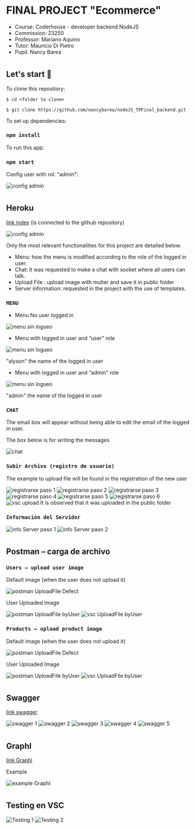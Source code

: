 # FINAL PROJECT  "Ecommerce"
- Course: Coderhouse - developer backend NodeJS
- Commission: 23250
- Professor: Mariano Aquino
- Tutor: Mauricio Di Pietro
- Pupil: Nancy Barea
#
## Let's start 🚀

To clone this repository:

```
$ cd <folder to clone>

$ git clone https://github.com/nancybarea/nodeJS_TPFinal_backend.git

```

To set up dependencies:
### `npm install`

To run this app:
### `npm start`

Config user with rol: "admin":

<img src='./readme/configAdmin.png' alt='config admin'/>

#
## Heroku
[link index](https://ecommerce-bac.herokuapp.com/web/)
(is connected to the github repository)

<img src='./readme/heroku.png' alt='config admin'/>


Only the most relevant functionalities for this project are detailed below.
- Menu: how the menu is modified according to the role of the logged in user.
- Chat: it was requested to make a chat with socket where all users can talk.
- Upload File : upload image with multer and save it in public folder
- Server information: requested in the project with the use of templates.

### `MENU`
- Menu No user logged in

<img src='./readme/heroku_menuLogin.png' alt='menu sin logueo'/>

- Menu with logged in user and “user” role

<img src='./readme/heroku_menuRolUsuario.png' alt='menu sin logueo'/>

"alyson" the name of the logged in user

- Menu with logged in user and “admin” role

<img src='./readme/heroku_menuRolAdmin.png' alt='menu sin logueo'/>

"admin" the name of the logged in user

### `CHAT`
The email box will appear without being able to edit the email of the logged in user.

The box below is for writing the messages

<img src='./readme/heroku_chat.png' alt='chat'/>

### `Subir Archivo (registro de usuario)`
The example to upload file will be found in the registration of the new user

<img src='./readme/heroku_menuLogin.png' alt='registrarse paso 1'/>

<img src='./readme/heroku_linkRegistrase.png' alt='registrarse paso 2'/>

<img src='./readme/heroku_subirArchivo.png' alt='registrarse paso 3'/>

<img src='./readme/heroku_subirArchivo2.png' alt='registrarse paso 4'/>

<img src='./readme/heroku_subirArchivo3.png' alt='registrarse paso 5'/>

<img src='./readme/heroku_formRegistrarse.png' alt='registrarse paso 6'/>

<img src='./readme/vsc_uploadUser.png' alt='vsc upload'/>
It is observed that it was uploaded in the public folder


### `Información del Servidor`

<img src='./readme/heroku_menuInfoServer.png' alt='info Server paso 1'/>

<img src='./readme/heroku_infoServer.png' alt='info Server paso 2'/>

#
## Postman – carga de archivo

### `Users – upload user image`

Default image (when the user does not upload it)

<img src='./readme/postman_userDefault.png' alt='postman UploadFile Defect'/>

User Uploaded Image

<img src='./readme/postman_userSelect.png' alt='postman UploadFile byUser'/>

<img src='./readme/vsc_uploadUserOfPostman.png' alt='vsc UploadFile byUser'/>


### `Products – upload product image`

Default image (when the user does not upload it)

<img src='./readme/postman_productDefault.png' alt='postman UploadFile Defect'/>

User Uploaded Image

<img src='./readme/postman_productSelect.png' alt='postman UploadFile byUser'/>

<img src='./readme/vsc_uploadProductOfPostman.png' alt='vsc UploadFile byUser'/>

#
## Swagger

[link swagger](https://ecommerce-bac.herokuapp.com/api/docs/)

<img src='./readme/swagger1.png' alt='swagger 1'/>

<img src='./readme/swagger2.png' alt='swagger 2'/>

<img src='./readme/swagger3.png' alt='swagger 3'/>

<img src='./readme/swagger4.png' alt='swagger 4'/>

<img src='./readme/swagger5.png' alt='swagger 5'/>

#
## Graphl

[link Graphl](https://ecommerce-bac.herokuapp.com/graphql)

Example 

<img src='./readme/graphql.png' alt='example Graphl'/>

#
## Testing en VSC

<img src='./readme/vsc_ejecucionTest.png' alt='Testing 1'/>

<img src='./readme/vsc_ejecucionTest2.png' alt='Testing 2'/>



